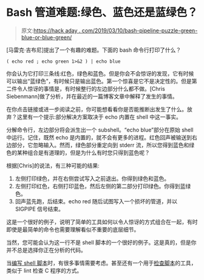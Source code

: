 # Bash 管道难题:绿色、蓝色还是蓝绿色？

> 原文:[https://hack aday . com/2019/03/10/bash-pipeline-puzzle-green-blue-or-blue-green/](https://hackaday.com/2019/03/10/bash-pipeline-puzzle-green-blue-or-blue-green/)

[马雷克·吉布尼]提出了一个有趣的难题。下面的 bash 命令行打印了什么？

```
( echo red ; echo green 1>&2 ) | echo blue
```

你会认为它打印三条线:红色，绿色和蓝色。但是你会不会惊讶的发现，它有时候可以输出“蓝绿色”，有时候只是输出蓝色。第一个惊喜是它不是决定性的。但是第二件令人惊讶的事情是，有时候整行的左边部分什么都不做。[Chris Siebenmann]做了分析，并在最近的一篇博客文章中解释了发生的事情。

在你点击链接或进一步阅读之前，你可能想看看你是否能推断出发生了什么。放弃？这里有一个提示:部分解决方案取决于 echo 内置在 shell 中这一事实。

分解命令行，左边部分将会派生出一个 subshell。“echo blue”部分在原始 shell 中运行。记住，既然 echo 是内置的，就不会有更多的进程。红色回声被输送到右边部分，它忽略输入。然而，绿色部分重定向到 stderr 流，所以您得到蓝色和绿色的某种组合是有道理的，但是为什么有时您只得到蓝色呢？

根据[Chris]的说法，有三种可能的结果:

1.  左侧打印绿色，并在右侧尝试写入之前退出。你得到绿色和蓝色。
2.  左侧打印红色，右侧打印蓝色，然后左侧的第二部分打印绿色。你得到蓝绿色。
3.  回声蓝先跑，后结束。echo red 随后试图写入一个损坏的管道，并以 SIGPIPE 信号结束。

这是一个很好的例子，说明了简单的工具如何以令人惊讶的方式组合在一起，有时即使是最简单的命令也需要理解看似不重要的底层细节。

当然，您可能会认为这一行不是 shell 脚本的一个很好的例子。这是真的，但是你并不总是选择你正在分析的代码。

当[编写 shell 脚本](https://hackaday.com/2017/07/21/linux-fu-better-bash-scripting/)时，有很多事情需要考虑。甚至还有一个用于[检查脚本](https://hackaday.com/2017/03/29/lint-for-shell-scripters/)的工具，类似于 lint 检查 C 程序的方式。